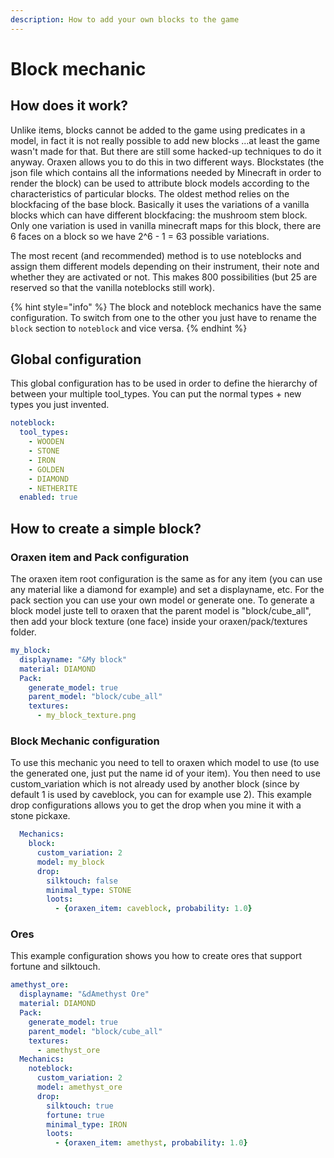 ```yaml
---
description: How to add your own blocks to the game
---
```


# Block mechanic

## How does it work?

Unlike items, blocks cannot be added to the game using predicates in a model, in fact it is not really possible to add new blocks ...at least the game wasn't made for that. But there are still some hacked-up techniques to do it anyway. Oraxen allows you to do this in two different ways. Blockstates \(the json file which contains all the informations needed by Minecraft in order to render the block\) can be used to attribute block models according to the characteristics of particular blocks. The oldest method  relies on the blockfacing of the base block. Basically it uses the variations of a vanilla blocks which can have different blockfacing: the mushroom stem block. Only one variation is used in vanilla minecraft maps for this block, there are 6 faces on a block so we have 2^6 - 1 = 63 possible variations.

The most recent \(and recommended\) method is to use noteblocks and assign them different models depending on their instrument, their note and whether they are activated or not. This makes 800 possibilities \(but 25 are reserved so that the vanilla noteblocks still work\).

{% hint style="info" %}
The block and noteblock mechanics have the same configuration. To switch from one to the other you just have to rename the `block` section to `noteblock` and vice versa.
{% endhint %}

## Global configuration

This global configuration has to be used in order to define the hierarchy of between your multiple tool\_types. You can put the normal types + new types you just invented.

```yaml
noteblock:
  tool_types:
    - WOODEN
    - STONE
    - IRON
    - GOLDEN
    - DIAMOND
    - NETHERITE
  enabled: true
```

## How to create a simple block?

### Oraxen item and Pack configuration

The oraxen item root configuration is the same as for any item \(you can use any material like a diamond for example\) and set a displayname, etc. For the pack section you can use your own model or generate one. To generate a block model juste tell to oraxen that the parent model  is "block/cube\_all", then add your block texture \(one face\) inside your oraxen/pack/textures folder.

```yaml
my_block:
  displayname: "&My block"
  material: DIAMOND
  Pack:
    generate_model: true
    parent_model: "block/cube_all"
    textures:
      - my_block_texture.png
```

### Block Mechanic configuration

To use this mechanic you need to tell to oraxen which model to use \(to use the generated one, just put the name id of your item\). You then need to use custom\_variation which is not already used by another block \(since by default 1 is used by caveblock, you can for example use 2\). This example drop configurations allows you to get the drop when you mine it with a stone pickaxe.

```yaml
  Mechanics:
    block:
      custom_variation: 2
      model: my_block
      drop:
        silktouch: false 
        minimal_type: STONE
        loots:
          - {oraxen_item: caveblock, probability: 1.0}
```

### Ores

This example configuration shows you how to create ores that support fortune and silktouch.

```yaml
amethyst_ore:
  displayname: "&dAmethyst Ore"
  material: DIAMOND
  Pack:
    generate_model: true
    parent_model: "block/cube_all"
    textures:
      - amethyst_ore
  Mechanics:
    noteblock:
      custom_variation: 2
      model: amethyst_ore
      drop:
        silktouch: true
        fortune: true
        minimal_type: IRON
        loots:
          - {oraxen_item: amethyst, probability: 1.0}
```



